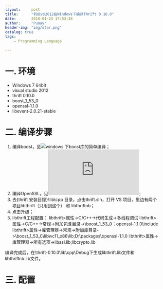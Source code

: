 ```yaml
---
layout:     post
title:      "利用vs2012在Windows下编译Thrift 0.10.0"
date:       2018-01-23 17:53:18
author:     "Pumay"
header-img: "img/star.png"
catalog: true
tags:
    - Programming Language
    
---
```



# 一. 环境

- Windows 7 64bit
- visual studio 2012
- thrift 0.10.0
- boost_1_53_0
- openssl-1.1.0
- libevent-2.0.21-stable

# 二. 编译步骤

1. 编译boost，见![windows 下boost库的简单编译](http://blog.csdn.net/wap1981314/article/details/12138617)；
2. 编译OpenSSL，见![在 Windows下用 Visual Studio 编译 OpenSSL 1.1.0 ](https://www.cnblogs.com/chinalantian/p/5819105.html);
3. 去{thrift 安裝目錄}\lib\cpp 目录，点击thrift.sln，打开 VS 项目，里边有两个项目libthrift（只用到这个） 和 libthriftnb；
4. 点击升级；
5. libthrift工程配置：
libthrift>属性->C/C++->代码生成->多线程调试
libthrift>属性->C/C++->常规->附加包含目录->\boost_1_53_0；openssl-1.1.0\include
libthrift>属性->库管理器->常规->附加库目录->\boost_1_53_0\lib\vc11_x86\lib;D:\packages\openssl-1.1.0
libthrift>属性->库管理器->所有选项->libssl.lib;libcrypto.lib

编译完成后，在\thrift-0.10.0\lib\cpp\Debug下生成libthrift.lib文件和libthriftnb.lib文件。

# 三. 配置
